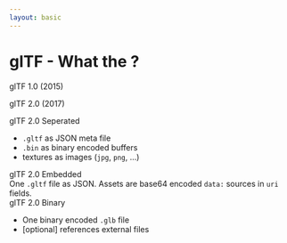 ```yaml
---
layout: basic
---
```


<h1>glTF - What the <mdi:duck class="color-yellow-600" /> ?</h1>

<div
    v-click="1"
    class="flex flex-row justify-center items-center w-full"
>
    <span class="text-2xl mr-2">glTF 1.0</span> <span class="text-md mr-2 color-gray-500">(2015)</span>
</div>

<Arrow
    v-click="2"
    v-bind="{ x1:500, y1:140, x2:500, y2:200, color: '#26ab7a' }"
/>

<div
    v-click="2"
    class="flex flex-row justify-center items-center w-full mt-20"
>
    <span class="text-2xl mr-2">glTF 2.0</span> <span class="text-md mr-2 color-gray-500">(2017)</span>
</div>

<Arrow
    v-click="3"
    v-bind="{ x1:480, y1:250, x2:250, y2:320, color: '#26ab7a' }"
/>
<Arrow
    v-click="4"
    v-bind="{ x1:500, y1:250, x2:500, y2:320, color: '#26ab7a' }"
/>
<Arrow
    v-click="5"
    v-bind="{ x1:520, y1:250, x2:750, y2:320, color: '#26ab7a' }"
/>

<div class="flex flex-row justify-between w-full gap-0">
    <div
        v-click="3"
        class="flex-grow-0 flex-shrink-0 flex flex-col justify-start items-start w-75 mt-20"
    >
        <div class="text-2xl mr-2">glTF 2.0 Seperated</div>
        <div>
            <ul>
                <li><code>.gltf</code> as JSON meta file</li>
                <li><code>.bin</code> as binary encoded buffers</li>
                <li>textures as images (<code>jpg</code>, <code>png</code>, ...)</li>
            </ul>
        </div>
    </div>
    <div
        v-click="4"
        class="flex-grow-0 flex-shrink-0 flex flex-col justify-start items-start w-55 mt-20"
    >
        <div class="text-2xl mr-2">glTF 2.0 Embedded</div>
        <div>
            One <code>.gltf</code> file as JSON. Assets are base64 encoded <code>data:</code> sources in <code>uri</code> fields.
        </div>
    </div>
    <div
        v-click="5"
        class="flex-grow-0 flex-shrink-0 flex flex-col justify-start items-start w-73 mt-20"
    >
        <div class="text-2xl mr-2">glTF 2.0 Binary</div>
        <div>
            <ul>
                <li>One binary encoded <code>.glb</code> file</li>
                <li>[optional] references external files</li>
            </ul>
        </div>
    </div>
</div>
